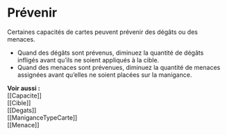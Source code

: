# Prévenir
Certaines capacités de cartes peuvent prévenir des dégâts ou des menaces.  
- Quand des dégâts sont prévenus, diminuez la quantité de dégâts infligés avant qu’ils ne soient appliqués à la cible. 
- Quand des menaces sont prévenues, diminuez la quantité de menaces assignées avant qu’elles ne soient placées sur la manigance. 

**Voir aussi :**  
[[Capacite]]  
[[Cible]]  
[[Degats]]  
[[ManiganceTypeCarte]]  
[[Menace]]